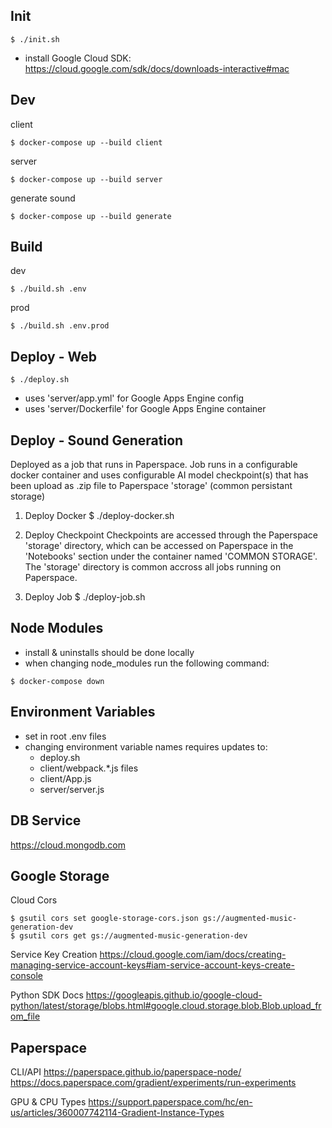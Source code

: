 Init
----------------
```
$ ./init.sh
```
- install Google Cloud SDK: https://cloud.google.com/sdk/docs/downloads-interactive#mac

Dev
----------------
client
```
$ docker-compose up --build client
```

server
```
$ docker-compose up --build server
```

generate sound
```
$ docker-compose up --build generate
```

Build
-----
dev
```
$ ./build.sh .env
```

prod
```
$ ./build.sh .env.prod
```

Deploy - Web
------------
```
$ ./deploy.sh
```
- uses 'server/app.yml' for Google Apps Engine config
- uses 'server/Dockerfile' for Google Apps Engine container


Deploy - Sound Generation
-------------------------
Deployed as a job that runs in Paperspace. Job runs in a configurable docker container and uses configurable AI model checkpoint(s) that has been upload as .zip file to Paperspace 'storage' (common persistant storage)

1) Deploy Docker
$ ./deploy-docker.sh

2) Deploy Checkpoint
Checkpoints are accessed through the Paperspace 'storage' directory, which can be accessed on Paperspace in the 'Notebooks' section under the container named 'COMMON STORAGE'. The 'storage' directory is common accross all jobs running on Paperspace.

3) Deploy Job
$ ./deploy-job.sh

Node Modules
------------
- install & uninstalls should be done locally
- when changing node_modules run the following command:
```
$ docker-compose down
```

Environment Variables
---------------------
- set in root .env files
- changing environment variable names requires updates to:
  - deploy.sh
  - client/webpack.*.js files
  - client/App.js
  - server/server.js

DB Service
----------
https://cloud.mongodb.com


Google Storage
--------------
Cloud Cors
```
$ gsutil cors set google-storage-cors.json gs://augmented-music-generation-dev
$ gsutil cors get gs://augmented-music-generation-dev
```

Service Key Creation
https://cloud.google.com/iam/docs/creating-managing-service-account-keys#iam-service-account-keys-create-console

Python SDK Docs
https://googleapis.github.io/google-cloud-python/latest/storage/blobs.html#google.cloud.storage.blob.Blob.upload_from_file


Paperspace
----------
CLI/API
https://paperspace.github.io/paperspace-node/
https://docs.paperspace.com/gradient/experiments/run-experiments

GPU & CPU Types
https://support.paperspace.com/hc/en-us/articles/360007742114-Gradient-Instance-Types
